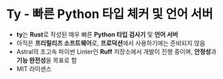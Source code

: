 # Ty - 빠른 Python 타입 체커 및 언어 서버


* **ty**는 **Rust**로 작성된 매우 빠른 **Python 타입 검사기** 및 **언어 서버**
* 아직은 **프리릴리즈 소프트웨어**로, **프로덕션**에서 사용하기에는 준비되지 않음
* Astral의 초고속 파이썬 Linter인 **Ruff** 저장소에서 개발이 진행 중이며, **안정성**과 **기능 완전성**을 목표로 함
* MIT 라이센스
